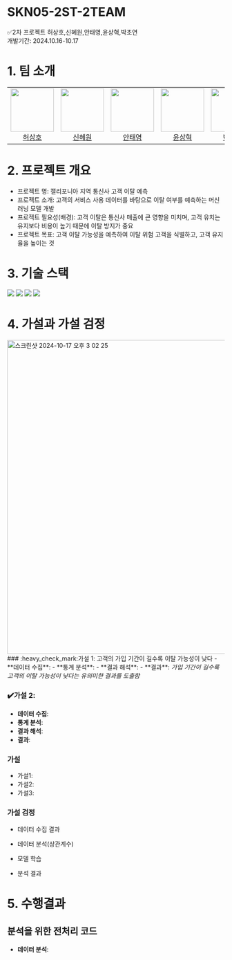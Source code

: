 # SKN05-2ST-2TEAM
✅2차 프로젝트
허상호,신혜원,안태영,윤상혁,박초연<br>
개발기간: 2024.10.16-10.17

# 1. 팀 소개
<table align=center>
  <tbody>
    <tr>
      <td align="center">
        <div>
          <img src="https://st2.depositphotos.com/1072614/10046/i/450/depositphotos_100461182-stock-photo-cat-with-books-isolated-on.jpg"width="100px;"height="100px;" alt=""/>
          <a href="https://github.com/JUNGUIHEON"><div align=center>허상호</div></a>
        </div>
      </td>
      <td align="center">
        <div>
          <img
            src="https://st2.depositphotos.com/1072614/10046/i/450/depositphotos_100461182-stock-photo-cat-with-books-isolated-on.jpg"width="100px;" alt=""/>
          <a href="https://github.com/gigcot"><div align=center>신혜원</div></a>
        </div>
      </td>
      <td align="center">
        <img src="https://st2.depositphotos.com/1072614/10046/i/450/depositphotos_100461182-stock-photo-cat-with-books-isolated-on.jpg"width="100px;" alt=""/>
        <a href="https://github.com/yhoon3002"><div align=center>안태영</div></a>
      </td>
      <td align="center">
        <img src="https://st2.depositphotos.com/1072614/10046/i/450/depositphotos_100461182-stock-photo-cat-with-books-isolated-on.jpg"width="100px;" alt=""/>
        <a href="https://github.com/ih9511"><div align=center>윤상혁</div></a>
      </td>
      <td align="center">
        <img src="https://st2.depositphotos.com/1072614/10046/i/450/depositphotos_100461182-stock-photo-cat-with-books-isolated-on.jpg"width="100px;" alt=""/>
        <a href="https://github.com/heowooyoung"><div align=center>박초연</div></a>
      </td>
    </tr>
  </tbody>
</table>

# 2. 프로젝트 개요
- 프로젝트 명: 캘리포니아 지역 통신사 고객 이탈 예측
- 프로젝트 소개: 고객의 서비스 사용 데이터를 바탕으로 이탈 여부를 예측하는 머신러닝 모델 개발
- 프로젝트 필요성(배경): 고객 이탈은 통신사 매출에 큰 영향을 미치며, 고객 유치는 유지보다 비용이 높기 때문에 이탈 방지가 중요
- 프로젝트 목표: 고객 이탈 가능성을 예측하여 이탈 위험 고객을 식별하고, 고객 유지율을 높이는 것

# 3. 기술 스택
<img src="https://img.shields.io/badge/NumPy-013243?style=flat-square&logo=NumPy&logoColor=white"/></a>
<img src="https://img.shields.io/badge/pandas-150458?style=flat-square&logo=pandas&logoColor=white"/></a>
<img src="https://img.shields.io/badge/python-3776AB?style=flat-square&logo=python&logoColor=white"/></a>
<img src="https://img.shields.io/badge/Google Colab-F9AB00?style=flat-square&logo=Google Colab&logoColor=white"/></a>

# 4. 가설과 가설 검정

<img width="726" alt="스크린샷 2024-10-17 오후 3 02 25" src="https://github.com/user-attachments/assets/b2caf38c-1fbe-47c5-b137-80b4530598c4">
### :heavy_check_mark:가설 1: 고객의 가입 기간이 길수록 이탈 가능성이 낮다
- **데이터 수집**:
- **통계 분석**:
- **결과 해석**:
- **결과**:
<i>가입 기간이 길수록 고객의 이탈 가능성이 낮다는 유의미한 결과를 도출함</i>

### :heavy_check_mark:가설 2: 
- **데이터 수집**:
- **통계 분석**:
- **결과 해석**:
- **결과**:
<i></i>

### 가설
- 가설1:
- 가설2:
- 가설3:
  
### 가설 검정
- 데이터 수집 결과

- 데이터 분석(상관계수)

- 모델 학습

- 분석 결과


# 5. 수행결과

## 분석을 위한 전처리 코드




- **데이터 분석**:



 
 
